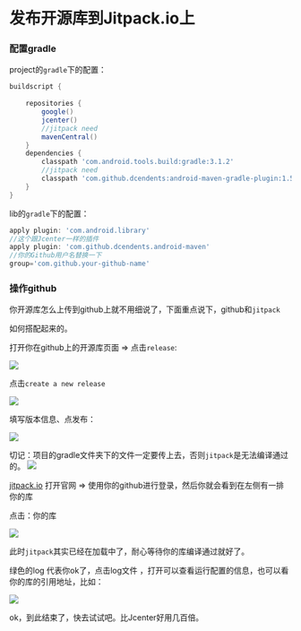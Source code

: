 # 发布开源库到Jitpack.io上

### 配置gradle

project的`gradle`下的配置：

```groovy
buildscript {
    
    repositories {
        google()
        jcenter()
        //jitpack need
        mavenCentral()
    }
    dependencies {
        classpath 'com.android.tools.build:gradle:3.1.2'
        //jitpack need
        classpath 'com.github.dcendents:android-maven-gradle-plugin:1.5'
    }
}
```

lib的`gradle`下的配置：

```groovy
apply plugin: 'com.android.library'
//这个跟Jcenter一样的插件
apply plugin: 'com.github.dcendents.android-maven'
//你的Github用户名替换一下
group='com.github.your-github-name'
```

### 操作github

你开源库怎么上传到github上就不用细说了，下面重点说下，github和`jitpack`

如何搭配起来的。

打开你在github上的开源库页面 => 点击`release`:

![](https://ws3.sinaimg.cn/large/006tNc79ly1frz8steltmj30h50arjrf.jpg)

点击`create a new release`

![](https://ws3.sinaimg.cn/large/006tNc79ly1frz8r6cfuoj30gz07lt8o.jpg)

填写版本信息、点发布：

![](https://ws2.sinaimg.cn/large/006tNc79ly1frz8u9bcljj30jk0lzglx.jpg)

切记：项目的gradle文件夹下的文件一定要传上去，否则`jitpack`是无法编译通过的。
![](https://ws3.sinaimg.cn/large/006tNc79ly1frz8uzaz3cj30990dmq2y.jpg)

[jitpack.io](https://jitpack.io) 打开官网 => 使用你的github进行登录，然后你就会看到在左侧有一排你的库

点击：你的库

![](https://ws2.sinaimg.cn/large/006tNc79ly1frz8xsf1wsj306q0etdfs.jpg)

此时`jitpack`其实已经在加载中了，耐心等待你的库编译通过就好了。

绿色的log 代表你ok了，点击log文件 ，打开可以查看运行配置的信息，也可以看你的库的引用地址，比如：

![](https://ws3.sinaimg.cn/large/006tNc79ly1frz8zuus4kj30is0ctaaf.jpg)

ok，到此结束了，快去试试吧。比Jcenter好用几百倍。